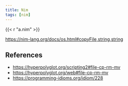 ```yaml
---
title: Nim
tags: [nim]
---
```


{{< r "a.nim" >}}

<https://nim-lang.org/docs/os.html#copyFile,string,string>

## References

- <https://hyperpolyglot.org/scripting2#file-cp-rm-mv>
- <https://hyperpolyglot.org/web#file-cp-rm-mv>
- <https://programming-idioms.org/idiom/228>
